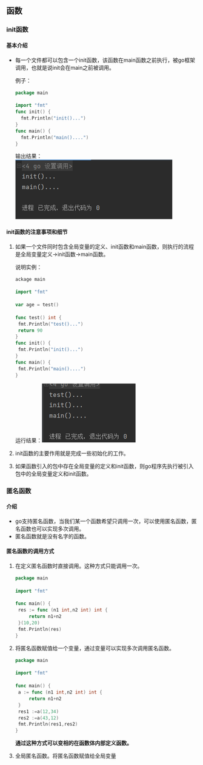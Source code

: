 ## 函数

### init函数

####     基本介绍

- 每一个文件都可以包含一个init函数，该函数在main函数之前执行，被go框架调用，也就是说init会在main之前被调用。

  例子：

  ```go
  package main
  
  import "fmt"
  func init() {
  	fmt.Println("init()...")
  }
  func main() {
  	fmt.Println("main()....")
  }
  ```

  输出结果：![](../images/image-20220403131949411-16489861805291.png)

  

#### init函数的注意事项和细节

1. 如果一个文件同时包含全局变量的定义、init函数和main函数，则执行的流程是全局变量定义->init函数->main函数。

   说明实例：

   ```go
   ackage main
   
   import "fmt"
   
   var age = test()
   
   func test() int {
   	fmt.Println("test()...")
   	return 90
   }
   func init() {
   	fmt.Println("init()...")
   }
   func main() {
   	fmt.Println("main()....")
   }
   ```

   运行结果：![](../images/image-20220403185139333-16489861863172.png)

2. init函数的主要作用就是完成一些初始化的工作。

3. 如果函数引入的包中存在全局变量的定义和init函数，则go程序先执行被引入包中的全局变量定义和init函数。

### 匿名函数

#### 介绍

- go支持匿名函数，当我们某一个函数希望只调用一次，可以使用匿名函数，匿名函数也可以实现多次调用。
- 匿名函数就是没有名字的函数。

#### 匿名函数的调用方式

1. 在定义匿名函数时直接调用。这种方式只能调用一次。

   ```go
   package main
   
   import "fmt"
   
   func main() {
   	res := func (n1 int,n2 int) int {
   		return n1+n2
   	}(10,20)
   	fmt.Println(res)
   }
   ```

   

2. 将匿名函数赋值给一个变量，通过变量可以实现多次调用匿名函数。

   ```go
   package main
   
   import "fmt"
   
   func main() {
   	a := func (n1 int,n2 int) int {
   		return n1+n2
   	}
   	res1 :=a(12,34)
   	res2 :=a(43,12)
   	fmt.Println(res1,res2)
   }
   ```

   **通过这种方式可以变相的在函数体内部定义函数。**

3. 全局匿名函数。将匿名函数赋值给全局变量



